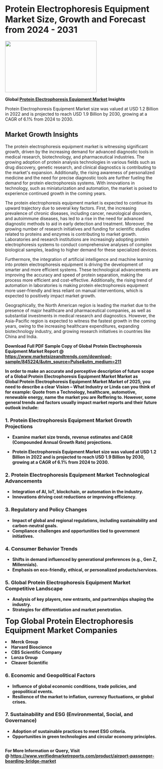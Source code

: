 <H1>Protein Electrophoresis Equipment Market Size, Growth and Forecast from 2024 - 2031</H1><img class="aligncenter size-medium wp-image-584254" src="https://thirdeyenews.in/wp-content/uploads/2024/09/Global-Market-Research-300x168.jpeg" alt="" width="300" height="168" /><p><strong>Global&nbsp;<a href="https://www.marketsizeandtrends.com/download-sample/845224/&amp;utm_source=Pulse&amp;utm_medium=211">Protein Electrophoresis Equipment Market</a> Insights</strong></p><p>Protein Electrophoresis Equipment Market size was valued at USD 1.2 Billion in 2022 and is projected to reach USD 1.9 Billion by 2030, growing at a CAGR of 6.1% from 2024 to 2030.</p><p><h2>Market Growth Insights</h2> <p>The protein electrophoresis equipment market is witnessing significant growth, driven by the increasing demand for advanced diagnostic tools in medical research, biotechnology, and pharmaceutical industries. The growing adoption of protein analysis technologies in various fields such as drug discovery, genetic research, and clinical diagnostics is contributing to the market's expansion. Additionally, the rising awareness of personalized medicine and the need for precise diagnostic tools are further fueling the demand for protein electrophoresis systems. With innovations in technology, such as miniaturization and automation, the market is poised to experience continued growth in the coming years.</p> <p><strong></strong></p> <p>The protein electrophoresis equipment market is expected to continue its upward trajectory due to several key factors. First, the increasing prevalence of chronic diseases, including cancer, neurological disorders, and autoimmune diseases, has led to a rise in the need for advanced diagnostic methods to aid in early detection and treatment. Moreover, the growing number of research initiatives and funding for scientific studies related to proteins and enzymes is contributing to market growth. Laboratories and research institutions are increasingly adopting protein electrophoresis systems to conduct comprehensive analyses of complex biological samples, leading to higher demand for these specialized devices.</p> <p>Furthermore, the integration of artificial intelligence and machine learning into protein electrophoresis equipment is driving the development of smarter and more efficient systems. These technological advancements are improving the accuracy and speed of protein separation, making the process more efficient and cost-effective. Additionally, the rising trend of automation in laboratories is making protein electrophoresis equipment more user-friendly and less reliant on manual interventions, which is expected to positively impact market growth.</p> <p>Geographically, the North American region is leading the market due to the presence of major healthcare and pharmaceutical companies, as well as substantial investments in medical research and diagnostics. However, the Asia-Pacific region is expected to witness the fastest growth in the coming years, owing to the increasing healthcare expenditures, expanding biotechnology industry, and growing research initiatives in countries like China and India.</p> <p><strong></p><p><span class=""><strong>Download Full PDF Sample Copy of Global Protein Electrophoresis Equipment Market Report</strong> @ <a href="https://www.marketsizeandtrends.com/download-sample/845224/&amp;utm_source=Pulse&amp;utm_medium=211" target="_blank">https://www.marketsizeandtrends.com/download-sample/845224/&amp;utm_source=Pulse&amp;utm_medium=211</a></span></p><p>In order to make an accurate and perceptive description of future scope of a Global&nbsp;Protein Electrophoresis Equipment Market Market as Global&nbsp;Protein Electrophoresis Equipment Market Market of 2025, you need to describe a clear Vision &ndash; What Industry or Linda can you think of for example: Quote from a Technology, healthcare, automotive, renewable energy, name the market you are Reffering to. However, some general trends and factors usually impact market reports and their future outlook include:</p><h3>1.&nbsp;<strong>Protein Electrophoresis Equipment Market Growth Projections</strong></h3><ul><li>Examine market size trends, revenue estimates and CAGR (Compounded Annual Growth Rate) projections.</li><li><p>Protein Electrophoresis Equipment Market size was valued at USD 1.2 Billion in 2022 and is projected to reach USD 1.9 Billion by 2030, growing at a CAGR of 6.1% from 2024 to 2030.</p></li></ul><h3>2.&nbsp;<strong>Protein Electrophoresis Equipment Market Technological Advancements</strong></h3><ul><li>Integration of AI, IoT, blockchain, or automation in the industry.</li><li>Innovations driving cost reductions or improving efficiency.</li></ul><h3>3.&nbsp;<strong>Regulatory and Policy Changes</strong></h3><ul><li>Impact of global and regional regulations, including sustainability and carbon-neutral goals.</li><li>Compliance challenges and opportunities tied to government initiatives.</li></ul><h3>4.&nbsp;<strong>Consumer Behavior Trends</strong></h3><ul><li>Shifts in demand influenced by generational preferences (e.g., Gen Z, Millennials).</li><li>Emphasis on eco-friendly, ethical, or personalized products/services.</li></ul><h3>5.&nbsp;<strong>Global Protein Electrophoresis Equipment Market Competitive Landscape</strong></h3><ul><li>Analysis of key players, new entrants, and partnerships shaping the industry.</li><li>Strategies for differentiation and market penetration.</li></ul><p data-pm-slice="1 1 []"><span style="color: inherit; font-family: inherit; font-size: 25px;">Top Global Protein Electrophoresis Equipment Market Companies</span></p><div class="" data-test-id=""><p><li>Merck Group</li><li> Harvard Bioscience</li><li> CBS Scientific Company</li><li> Lonza Group</li><li> Cleaver Scientific</li></p></div><h3>6.&nbsp;<strong>Economic and Geopolitical Factors</strong></h3><ul><li>Influence of global economic conditions, trade policies, and geopolitical events.</li><li>Resilience of the market to inflation, currency fluctuations, or global crises.</li></ul><h3>7.&nbsp;<strong>Sustainability and ESG (Environmental, Social, and Governance)</strong></h3><ul><li>Adoption of sustainable practices to meet ESG criteria.</li><li>Opportunities in green technologies and circular economy principles.</li></ul><h2><strong style="font-size: 14px;">For More Information or Query, Visit @&nbsp;</strong><a style="background-color: #ffffff; font-size: 14px;" href="https://www.marketsizeandtrends.com/report/protein-electrophoresis-equipment-market/" target="_blank">https://www.verifiedmarketreports.com/product/airport-passenger-boarding-bridge-market</a></h2>
